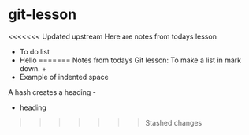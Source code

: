 # git-lesson
<<<<<<< Updated upstream
Here are notes from todays lesson
 + To do list
 + Hello
=======
Notes from todays Git lesson:
To make a list in mark down. + 
  + Example of indented space

A hash creates a heading - 
  - heading
>>>>>>> Stashed changes
